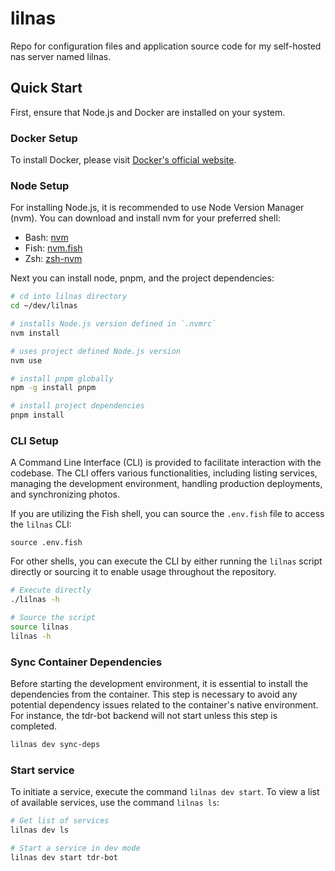 # lilnas

Repo for configuration files and application source code for my self-hosted nas
server named lilnas.

## Quick Start

First, ensure that Node.js and Docker are installed on your system.

### Docker Setup

To install Docker, please visit [Docker's official website](https://www.docker.com/get-started/).

### Node Setup

For installing Node.js, it is recommended to use Node Version Manager (nvm). You
can download and install nvm for your preferred shell:

- Bash: [nvm](https://github.com/nvm-sh/nvm)
- Fish: [nvm.fish](https://github.com/jorgebucaran/nvm.fish)
- Zsh: [zsh-nvm](https://github.com/lukechilds/zsh-nvm)

Next you can install node, pnpm, and the project dependencies:

```sh
# cd into lilnas directory
cd ~/dev/lilnas

# installs Node.js version defined in `.nvmrc`
nvm install

# uses project defined Node.js version
nvm use

# install pnpm globally
npm -g install pnpm

# install project dependencies
pnpm install
```

### CLI Setup

A Command Line Interface (CLI) is provided to facilitate interaction with the
codebase. The CLI offers various functionalities, including listing services,
managing the development environment, handling production deployments, and
synchronizing photos.

If you are utilizing the Fish shell, you can source the `.env.fish` file to access the `lilnas` CLI:

```fish
source .env.fish
```

For other shells, you can execute the CLI by either running the `lilnas` script directly or sourcing it to enable usage throughout the repository.

```sh
# Execute directly
./lilnas -h

# Source the script
source lilnas
lilnas -h
```

### Sync Container Dependencies

Before starting the development environment, it is essential to install the
dependencies from the container. This step is necessary to avoid any potential
dependency issues related to the container's native environment. For instance,
the tdr-bot backend will not start unless this step is completed.

```sh
lilnas dev sync-deps
```

### Start service

To initiate a service, execute the command `lilnas dev start`. To view a list of
available services, use the command `lilnas ls`:

```sh
# Get list of services
lilnas dev ls

# Start a service in dev mode
lilnas dev start tdr-bot
```
